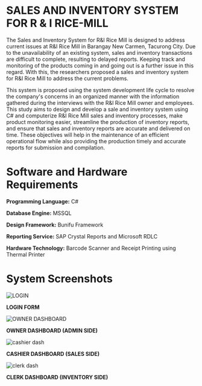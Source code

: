 # SALES AND INVENTORY SYSTEM FOR R & I RICE-MILL
The Sales and Inventory System for R&I Rice Mill is designed to address current issues at R&I Rice Mill in Barangay New Carmen, Tacurong City. Due to the unavailability of an existing system, sales and inventory transactions are difficult to complete, resulting to delayed reports. Keeping track and monitoring of the products coming in and going out is a further issue in this regard. With this, the researchers proposed a sales and inventory system for R&I Rice Mill to address the current problems.

This system is proposed using the system development life cycle to resolve the company's concerns in an organized manner with the information gathered during the interviews with the R&I Rice Mill owner and employees. This study aims to design and develop a sale and inventory system using C# and computerize R&I Rice Mill sales and inventory processes, make product monitoring easier, streamline the production of inventory reports, and ensure that sales and inventory reports are accurate and delivered on time. These objectives will help in the maintenance of an efficient operational flow while also providing the production timely and accurate reports for submission and compilation.


# Software and Hardware Requirements

**Programming Language:** C#

**Database Engine:** MSSQL

**Design Framework:** Bunifu Framework

**Reporting Service:** SAP Crystal Reports and Microsoft RDLC

**Hardware Technology:** Barcode Scanner and Receipt Printing using Thermal Printer



# System Screenshots

![LOGIN](https://user-images.githubusercontent.com/92663371/166289541-7cb5f42c-90e5-439e-b31d-1a4f5a79b01c.png)

**LOGIN FORM**



![OWNER DASHBOARD](https://user-images.githubusercontent.com/92663371/166292767-2b308fc4-c241-45d2-8610-c4a4364fb6d0.png)

**OWNER DASHBOARD (ADMIN SIDE)**


![cashier dash](https://user-images.githubusercontent.com/92663371/166292933-ef5e9ae2-8b80-486d-b066-cbd161930946.png)

**CASHIER DASHBOARD (SALES SIDE)**


![clerk dash](https://user-images.githubusercontent.com/92663371/166293267-a9caa855-0de6-4c33-a100-bddc61a8b4e2.png)

**CLERK DASHBOARD (INVENTORY SIDE)**
